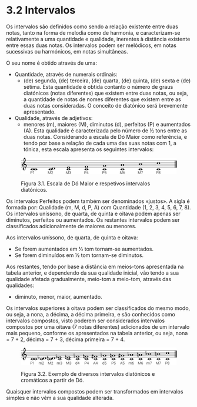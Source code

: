 # 3.2 Intervalos

Os intervalos são definidos como sendo a relação existente entre duas notas, tanto na forma de melodia como de harmonia, e caracterizam-se relativamente a uma quantidade e qualidade, inerentes à distância existente entre essas duas notas. Os intervalos podem ser melódicos, em notas sucessivas ou harmónicos, em notas simultâneas.

O seu nome é obtido através de uma:

* Quantidade, através de numerais ordinais:
  * (de) segunda, (de) terceira, (de) quarta, (de) quinta, (de) sexta e (de) sétima. Esta quantidade é obtida contanto o número de graus diatónicos (notas diferentes) que existem entre duas notas, ou seja, a quantidade de notas de nomes diferentes que existem entre as duas notas consideradas. O conceito de diatónico será brevemente apresentado.
* Qualidade, através de adjetivos:
  * menores (m), maiores (M), diminutos (d), perfeitos (P) e aumentados (A). Esta qualidade é caracterizada pelo número de ½ tons entre as duas notas. Considerando a escala de Dó Maior como referência, e tendo por base a relação de cada uma das suas notas com 1, a tónica, esta escala apresenta os seguintes intervalos:

<figure><img src="../.gitbook/assets/intervals_diatonic.svg" alt="Figura 3.1. Escala de Dó Maior e respetivos intervalos diatónicos."><figcaption><p>Figura 3.1. Escala de Dó Maior e respetivos intervalos diatónicos.</p></figcaption></figure>

Os intervalos Perfeitos podem também ser denominados «justos». A sigla é formada por: Qualidade (m, M, d, P, A) com Quantidade (1, 2, 3, 4, 5, 6, 7, 8). Os intervalos uníssono, de quarta, de quinta e oitava podem apenas ser diminutos, perfeitos ou aumentados. Os restantes intervalos podem ser classificados adicionalmente de maiores ou menores.

Aos intervalos uníssono, de quarta, de quinta e oitava:

* Se forem aumentados em ½ tom tornam-se aumentados.
* Se forem diminuídos em ½ tom tornam-se diminutos.

Aos restantes, tendo por base a distância em meios-tons apresentada na tabela anterior, e dependendo da sua qualidade inicial, vão tendo a sua qualidade afetada gradualmente, meio-tom a meio-tom, através das qualidades:

* diminuto, menor, maior, aumentado.

Os intervalos superiores à oitava podem ser classificados do mesmo modo, ou seja, a nona, a décima, a décima primeira, e são conhecidos como intervalos compostos, visto poderem ser considerados intervalos compostos por uma oitava (7 notas diferentes) adicionados de um intervalo mais pequeno, conforme os apresentados na tabela anterior, ou seja, nona = 7 + 2, décima = 7 + 3, décima primeira = 7 + 4.

<figure><img src="../.gitbook/assets/intervals_chromatic.svg" alt="Figura 3.2. Exemplo de diversos intervalos diatónicos e cromáticos a partir de Dó."><figcaption><p>Figura 3.2. Exemplo de diversos intervalos diatónicos e cromáticos a partir de Dó.</p></figcaption></figure>

Quaisquer intervalos compostos podem ser transformados em intervalos simples e não vêm a sua qualidade alterada.
